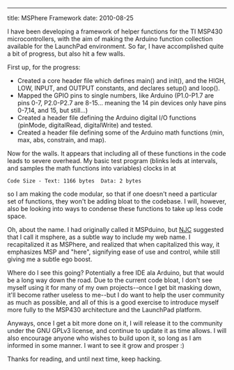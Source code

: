 ---
title: MSPhere Framework
date: 2010-08-25

I have been developing a framework of helper functions for the TI MSP430 microcontrollers, with the aim of making the Arduino function collection available for the LaunchPad environment. So far, I have accomplished quite a bit of progress, but also hit a few walls.

First up, for the progress:

  - Created a core header file which defines main() and init(), and the HIGH, LOW, INPUT, and OUTPUT constants, and declares setup() and loop().
  - Mapped the GPIO pins to single numbers, like Arduino (P1.0-P1.7 are pins 0-7, P2.0-P2.7 are 8-15... meaning the 14 pin devices only have pins 0-7,14, and 15, but still...)
  - Created a header file defining the Arduino digital I/O functions (pinMode, digitalRead, digitalWrite) and tested.
  - Created a header file defining some of the Arduino math functions (min, max, abs, constrain, and map).

Now for the walls. It appears that including all of these functions in the code leads to severe overhead. My basic test program (blinks leds at intervals, and samples the math functions into variables) clocks in at

    Code Size - Text: 1166 bytes  Data: 2 bytes
    
so I am making the code modular, so that if one doesn't need a particular set of functions, they won't be adding bloat to the codebase. I will, however, also be looking into ways to condense these functions to take up less code space.

Oh, about the name. I had originally called it MSPduino, but [NJC](http://msp430launchpad.com/) suggested that I call it msphere, as a subtle way to include my web name. I recapitalized it as MSPhere, and realized that when capitalized this way, it emphasizes MSP and "here", signifying ease of use and control, while still giving me a subtle ego boost.

Where do I see this going? Potentially a free IDE ala Arduino, but that would be a long way down the road. Due to the current code bloat, I don't see myself using it for many of my own projects--once I get bit masking down, it'll become rather useless to me--but I do want to help the user community as much as possible, and all of this is a good exercise to introduce myself more fully to the MSP430 architecture and the LaunchPad platform.

Anyways, once I get a bit more done on it, I will release it to the community under the GNU GPLv3 license, and continue to update it as time allows. I will also encourage anyone who wishes to build upon it, so long as I am informed in some manner. I want to see it grow and prosper :)

Thanks for reading, and until next time, keep hacking. 